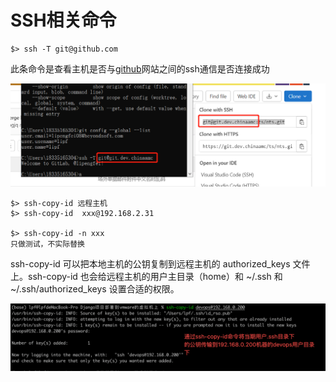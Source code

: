 # SSH相关命令



```shell
$> ssh -T git@github.com
```

此条命令是查看主机是否与[github](https://so.csdn.net/so/search?q=github&spm=1001.2101.3001.7020)网站之间的ssh通信是否连接成功

<img src="./pic/ssh命令验证配置是否畅通_V20220915.png">



```shell
$> ssh-copy-id 远程主机
$> ssh-copy-id  xxx@192.168.2.31

$> ssh-copy-id -n xxx
只做测试，不实际替换
```

ssh-copy-id 可以把本地主机的公钥复制到远程主机的 authorized_keys 文件上。ssh-copy-id 也会给远程主机的用户主目录（home）和 ~/.ssh 和 ~/.ssh/authorized_keys 设置合适的权限。

<img src="./pic/02_通过ssh-copy-id命令快速传递公钥文件_v20250330.png" align="left" size="80%"/>
